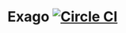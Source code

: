 # Exago [![Circle CI](https://circleci.com/gh/jgautheron/exago.svg?style=svg)](https://circleci.com/gh/jgautheron/exago)
